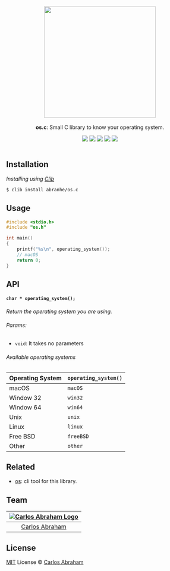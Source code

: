 <p align="center">
	<br>
	<img src="https://cdn.abranhe.com/projects/os/os.svg" width="300px">
	<br>
	<br>
	<b>os.c</b>: Small C library to know your operating system.
	<br>
</p>

<p align="center">
	<a href="https://travis-ci.org/abranhe/os.c"><img src="https://img.shields.io/travis/abranhe/os.c.svg?logo=travis" /></a>
	<a href="https://github.com/abranhe"><img src="https://abranhe.com/badge.svg"></a>
	<a href="https://cash.me/$abranhe"><img src="https://cdn.abranhe.com/badges/cash-me.svg"></a>
	<a href="https://patreon.com/abranhe"><img src="https://cdn.abranhe.com/badges/patreon.svg" /></a>
	<a href="https://github.com/abranhe/os.c/blob/master/license"><img src="https://img.shields.io/github/license/abranhe/os.c.svg" /></a>
  <br>
  <br>
</p>


## Installation

*Installing using [Clib](https://github.com/clibs/clib)*

```sh
$ clib install abranhe/os.c
```

## Usage

```c
#include <stdio.h>
#include "os.h"

int main()
{
	printf("%s\n", operating_system());
	// macOS
	return 0;
}
```

## API

#### `char * operating_system();`

*Return the operating system you are using.*

###### Params:

- `void`: It takes no parameters

###### Available operating systems

| Operating System | `operating_system()` |
|:---------------- | :------------------- |
| macOS            | `macOS`              |
| Window 32        | `win32`              |
| Window 64        | `win64`              |
| Unix             | `unix`               |
| Linux            | `linux`              |
| Free BSD         | `freeBSD`            |
| Other            | `other`              |

## Related

- [os][os]: cli tool for this library.
## Team

|[![Carlos Abraham Logo][abranhe-img]][abranhe]|
| :-: |
| [Carlos Abraham][abranhe] |

## License

[MIT][license] License © [Carlos Abraham][abranhe]

<!-------------------- Links ------------------------>
[abranhe]: https://github.com/abranhe
[abranhe-img]: https://avatars3.githubusercontent.com/u/21347264?s=50
[license]: https://github.com/abranhe/os.c/blob/master/license
[example]: https://github.com/abranhe/os.c/blob/master/example.c
[os]: https://github.com/abranhe/os
[travis-badge]: https://img.shields.io/travis/abranhe/os.c.svg
[travis-status]: https://travis-ci.org/abranhe/os.c
[coverage-badge]: https://img.shields.io/coveralls/abranhe/os.c.svg
[coverage-status]: https://coveralls.io/r/abranhe/os.c?branch=master
